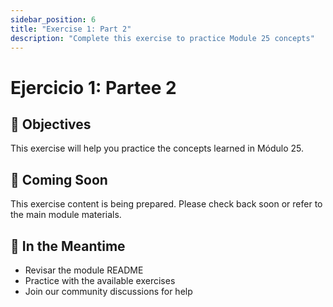 ```yaml
---
sidebar_position: 6
title: "Exercise 1: Part 2"
description: "Complete this exercise to practice Module 25 concepts"
---
```


# Ejercicio 1: Partee 2

## 🎯 Objectives

This exercise will help you practice the concepts learned in Módulo 25.

## 📝 Coming Soon

This exercise content is being prepared. Please check back soon or refer to the main module materials.

## 🚀 In the Meantime

- Revisar the module README
- Practice with the available exercises
- Join our community discussions for help
